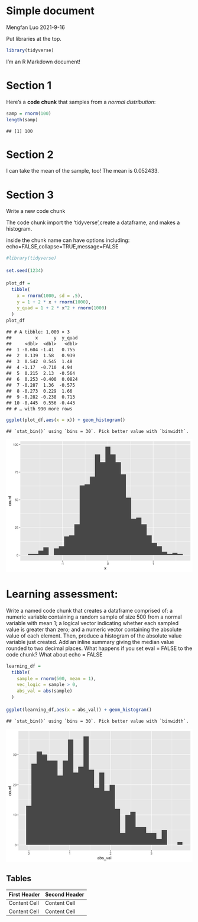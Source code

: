 Simple document
================
Mengfan Luo
2021-9-16

Put libraries at the top.

``` r
library(tidyverse)
```

I’m an R Markdown document!

# Section 1

Here’s a **code chunk** that samples from a *normal distribution*:

``` r
samp = rnorm(100)
length(samp)
```

    ## [1] 100

# Section 2

I can take the mean of the sample, too! The mean is 0.052433.

# Section 3

Write a new code chunk

The code chunk import the ‘tidyverse’,create a dataframe, and makes a
histogram.

inside the chunk name can have options including:
echo=FALSE,collapse=TRUE,message=FALSE

``` r
#library(tidyverse)

set.seed(1234)

plot_df = 
  tibble(
    x = rnorm(1000, sd = .5),
    y = 1 + 2 * x + rnorm(1000),
    y_quad = 1 + 2 * x^2 + rnorm(1000)
  )
plot_df
```

    ## # A tibble: 1,000 × 3
    ##         x      y  y_quad
    ##     <dbl>  <dbl>   <dbl>
    ##  1 -0.604 -1.41   0.755 
    ##  2  0.139  1.58   0.939 
    ##  3  0.542  0.545  1.48  
    ##  4 -1.17  -0.710  4.94  
    ##  5  0.215  2.13  -0.564 
    ##  6  0.253 -0.400  0.0824
    ##  7 -0.287  1.36  -0.575 
    ##  8 -0.273  0.229  1.66  
    ##  9 -0.282 -0.238  0.713 
    ## 10 -0.445  0.556 -0.443 
    ## # … with 990 more rows

``` r
ggplot(plot_df,aes(x = x)) + geom_histogram()
```

    ## `stat_bin()` using `bins = 30`. Pick better value with `binwidth`.

![](template_0916_files/figure-gfm/new_code_chunk-1.png)<!-- -->

# Learning assessment:

Write a named code chunk that creates a dataframe comprised of: a
numeric variable containing a random sample of size 500 from a normal
variable with mean 1; a logical vector indicating whether each sampled
value is greater than zero; and a numeric vector containing the absolute
value of each element. Then, produce a histogram of the absolute value
variable just created. Add an inline summary giving the median value
rounded to two decimal places. What happens if you set eval = FALSE to
the code chunk? What about echo = FALSE

``` r
learning_df = 
  tibble(
    sample = rnorm(500, mean = 1),
    vec_logic = sample > 0,
    abs_val = abs(sample)
  )

ggplot(learning_df,aes(x = abs_val)) + geom_histogram()
```

    ## `stat_bin()` using `bins = 30`. Pick better value with `binwidth`.

![](template_0916_files/figure-gfm/Learning_assesment-1.png)<!-- -->

## Tables

| First Header | Second Header |
|--------------|---------------|
| Content Cell | Content Cell  |
| Content Cell | Content Cell  |
